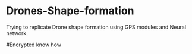 # Drones-Shape-formation
Trying to replicate Drone shape formation using GPS modules and Neural network.

#Encrypted know how



